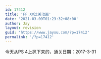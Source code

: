```yaml
---
id: 17412
title: 'FF XV过关动画'
date: '2021-03-09T01:23:32+08:00'
author: Jay
layout: revision
guid: 'https://www.jayxu.com/?p=17412'
permalink: '/?p=17412'
---
```


<!-- wp:paragraph -->
<p>今天从PS 4上扒下来的，通关日期：2017-3-31</p>
<!-- /wp:paragraph -->

<!-- wp:nextgenthemes/arve-block {"url":"https://v.youku.com/v_show/id_XNDcyNjM2NTQzMg==.html","aspect_ratio":"16:9"} /-->